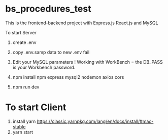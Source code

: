 # bs_procedures_test

This is the frontend-backend project with Express.js React.js and MySQL

To start Server

1. create .env 
2. copy .env.samp data to new .env fail

3. Edit your MySQL parameters
! Working with WorkBench = the DB_PASS is your Workbench password.

4. npm install npm express mysql2 nodemon axios cors
5. npm run dev


# To start Client 
1. install yarn https://classic.yarnpkg.com/lang/en/docs/install/#mac-stable
2. yarn start


